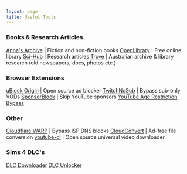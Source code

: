```yaml
---
layout: page
title: Useful Tools
---
```

### Books & Research Articles
[Anna's Archive](https://annas-archive.org/) | Fiction and non-fiction books
[OpenLibrary](https://openlibrary.org/) | Free online library
[Sci-Hub](https://sci-hub.st/) | Research articles
[Trove](https://trove.nla.gov.au/) | Australian archive & library research (old newspapers, docs, photos etc.)

### Browser Extensions
[uBlock Origin](https://ublockorigin.com/) | Open source ad blocker
[TwitchNoSub](https://github.com/besuper/TwitchNoSub) | Bypass sub-only VODs
[SponsorBlock](https://sponsor.ajay.app/) | Skip YouTube sponsors
[YouTube Age Restriction Bypass](https://github.com/zerodytrash/Simple-YouTube-Age-Restriction-Bypass/)

### Other
[Cloudflare WARP](https://one.one.one.one/) | Bypass ISP DNS blocks
[CloudConvert](https://cloudconvert.com/) | Ad-free file conversion
[youtube-dl](https://github.com/ytdl-org/youtube-dl) | Open source universal video downloader

### Sims 4 DLC's
[DLC Downloader](https://anadius.su/sims-4-updater)
[DLC Unlocker](https://anadius.su/dlc-unlockers)
